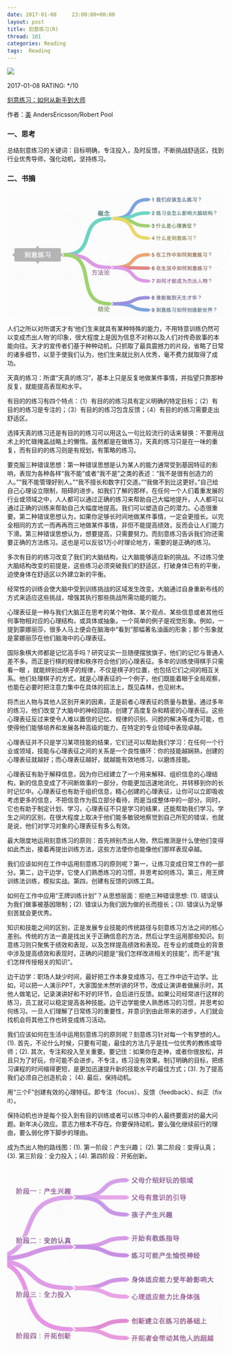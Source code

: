 ```yaml
---
date: 2017-01-08     23:00:00+00:00
layout: post
title: 刻意练习(R)
thread: 101
categories: Reading
tags:  Reading
---
```


<img src="[] https://img3.doubanio.com/lpic/s29105145.jpg" width="200" />

2017-01-08 RATING:  \*/10

[刻意练习：如何从新手到大师][1]

作者：[美]() AndersEricsson/Robert Pool

### 一、思考
总结刻意练习的关键词：目标明确，专注投入，及时反馈，不断挑战舒适区，找到行业优秀导师，强化动机，坚持练习。
### 二、书摘

![Alt text][image-1]

人们之所以对所谓天才有‘他们生来就具有某种特殊的能力，不用特意训练仍然可以变成杰出人物’的印象，很大程度上是因为信息不对称以及人们对传奇故事的本能向往。天才的宣传者们基于种种动机，只抓取了最具震撼力的片段，省略了日常的诸多细节，以至于使我们认为，他们生来就比别人优秀，毫不费力就取得了成功。﻿

天真的练习：所谓“天真的练习”，基本上只是反复地做某件事情，并指望只靠那种反复，就能提高表现和水平。

有目的的练习有四个特点：（1）有目的的练习具有定义明确的特定目标；（2）有目的的练习是专注的；（3）有目的的练习包含反馈；（4）有目的的练习需要走出舒适区。

选择天真的练习还是有目的的练习可以用这么一句比较流行的话来替换：不要用战术上的忙碌掩盖战略上的懒惰。虽然都是在做练习，天真的练习只是在一味的重复，而有目的的练习则是有规划，有策略的练习。

要克服三种错误思想：第一种错误思想是认为某人的能力通常受到基因特征的影响，表现为各种各样“我不能”或者“我不是”之类的表述：“我不是很有创造力的人。”“我不能管理好别人。”“我不擅长和数字打交道。”“我做不到比这更好。”自己给自己心理设立限制，阻碍的进步。如我们了解的那样，在任何一个人们着重发展的行业或领域之中，人人都可以通过正确的练习来帮助自己大幅地提升，人人都可以通过正确的训练来帮助自己大幅度地提高。我们可以塑造自己的潜力。心态很重要。第二种错误思想认为，如果你足够长时间地做某件事情，一定会更擅长。以完全相同的方式一而再再而三地做某件事情，非但不能提高绩效，反而会让人们能力下滑。第三种错误思想认为，想要提高，只需要努力。而刻意练习告诉我们你还需要正确的方法练习。这也是可以反驳1万小时理论地方，需要的是正确的练习。

多次有目的的练习改变了我们的大脑结构，让大脑能够适应新的挑战。不过练习使大脑结构改变的前提是，这些练习必须突破我们的舒适区，打破身体已有的平衡，迫使身体在舒适区以外建立新的平衡。

经常性的训练会使大脑中受到训练挑战的区域发生改变。大脑通过自身重新布线的方式来适应这些挑战，增强其执行那些挑战所需功能的能力。

心理表征是一种与我们大脑正在思考的某个物体、某个观点、某些信息或者其他任何事物相对应的心理结构，或具体或抽象。一个简单的例子是视觉形象。例如，一提到蒙娜丽莎，很多人马上便会在脑海中“看到”那幅著名油画的形象；那个形象就是蒙娜丽莎在他们脑海中的心理表征。

国际象棋大师都是记忆高手吗？研究证实一旦随便摆放旗子，他们的记忆与普通人差不多。而正是行棋的规律和秩序符合他们的心理表征。多年的训练使得棋手只需看一眼 ，就能辨别出棋子的规律，不仅是棋子的位置，也包括它们之间的相互关系。他们处理棋子的方式，就是心理表征的一个例子，他们既能着眼于全局观察，也能在必要时把注意力集中在具体的招法上，既见森林，也见树木。﻿

将杰出人物与其他人区别开来的因素，正是前者心理表征的质量与数量。通过多年的练习，他们改变了大脑中的神经回路，创建了高度复杂和精密的心理表征。这些心理表征反过来使令人难以置信的记忆、规律的识别、问题的解决等成为可能，也使得他们能够培养和发展各种高级的能力，在特定的专业领域中表现卓越。

心理表征并不只是学习某项技能的结果，它们还可以帮助我们学习：在任何一个行业或领域，技能与心理表征之间的关系是一个良性循环：你的技能越娴熟，创建的心理表征就越好；而心理表征越好，就越能有效地练习，以磨炼技能。

心理表征有助于解释信息，因为你已经建立了一个用来解释、组织信息的心理结构，新的信息变成了不间断故事的一部分，你能更加迅速地消化，并转移到你的长时记忆中。心理表征也有助于组织信息，精心创建的心理表征，让你可以立即吸收考虑更多的信息，不把信息作为孤立部分看待，而是当成整体中的一部分。同时，它也有助于制定计划、学习，心理表征不只是学习的结果，还能帮助我们学习。学生之间的区别，在很大程度上取决于他们能多敏锐地察觉到自己所犯的错误，也就是说，他们对学习对象的心理表征有多么有效。﻿

最大限度地运用刻意练习的原则：首先辨别杰出人物，然后推测是什么使他们变得如此杰出，接着再提出训练方法，这些方法使你也能像他们那样表现卓越。

我们应该如何在工作中运用刻意练习的原则呢？第一，让练习变成日常工作的一部分。第二，边干边学，它使人们熟悉练习的习惯，并思考如何练习。第三，用王牌训练法训练，模拟实战。第四，创建有反馈的训练工具。

如何在工作中应用“王牌训练计划”？从思想层面：拒绝三种错误思想: (1). 错误认为我们做事被基因限制；(2). 错误认为我们因为做的长而擅长；(3). 错误认为足够刻苦就会更优秀。

知识和技能之间的区别，正是发展专业技能的传统路径与刻意练习方法之间的核心差别。传统的方法一直是找出关于正确信息的方法，然后让学生运用那些知识。刻意练习则只聚焦于绩效和表现，以及怎样提高绩效和表现。在专业的或商业的背景中涉及提高绩效和表现时，正确的问题是“我们怎样改进相关的技能”，而不是“我们怎样传授相关的知识”。

边干边学：职场人缺少时间，最好把工作本身变成练习，在工作中边干边学。比如，可以把一人演示PPT，大家围坐木然听讲的环节，改成让演讲者做展示时，其他人做笔记，记录演讲好和不好的环节，会后进行反馈。如果公司经常进行这样的练习，员工就可以稳定提高各种技能。边干边学能使人熟悉练习的习惯，并思考如何练习。一旦人们理解了日常练习的重要性，并意识到由此带来的进步，人们就会找机会将其他工作也转变成练习活动。﻿


我们应该如何在生活中运用刻意练习的原则呢？刻意练习针对每一个有梦想的人。(1). 首先，不论什么时候，只要有可能，最佳的方法几乎是找一位优秀的教练或导师；(2). 其次，专注和投入至关重要。要记住：如果你在走神，或者你很放松，并且只为了好玩，你可能不会进步。不专注，练习没有效果。制订明确的目标，把练习课程的时间缩得更短，是更加迅速提升新的技能水平的最佳方式；(3). 为了提高我们必须自己创造机会； (4). 最后，保持动机。

用“三个F”创建有效的心理特征。即专注（focus）、反馈（feedback）、纠正（fix it）。

保持动机也许是每个投入到有目的训练或者可以练习中的人最终要面对的最大问题。新年决心效应。意志力根本不存在。你要保持动机，要么强化继续前行的理由，要么弱化停下脚步的理由。

成为杰出人物的路线图：(1). 第一阶段：产生兴趣； (2). 第二阶段：变得认真；(3). 第三阶段：全力投入；(4). 第四阶段：开拓创新。

![Alt text][image-2]





[1]:	https://www.amazon.cn/dp/B01MYZABDX/ref=sr_1_2?ie=UTF8&qid=1483864575


[image-1]:	/images/%E5%88%BB%E6%84%8F%E7%BB%83%E4%B9%A0/outline.jpg
[image-2]:	/images/%E5%88%BB%E6%84%8F%E7%BB%83%E4%B9%A0/%E6%88%90%E4%B8%BA%E6%9D%B0%E5%87%BA%E4%BA%BA%E7%89%A9%E8%B7%AF%E7%BA%BF%E5%9B%BE.jpg